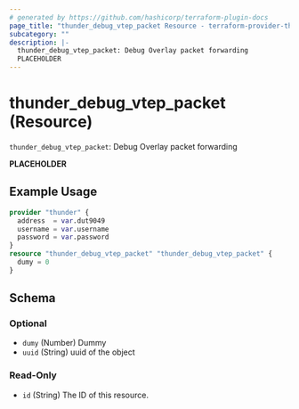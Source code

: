 ```yaml
---
# generated by https://github.com/hashicorp/terraform-plugin-docs
page_title: "thunder_debug_vtep_packet Resource - terraform-provider-thunder"
subcategory: ""
description: |-
  thunder_debug_vtep_packet: Debug Overlay packet forwarding
  PLACEHOLDER
---
```


# thunder_debug_vtep_packet (Resource)

`thunder_debug_vtep_packet`: Debug Overlay packet forwarding

__PLACEHOLDER__

## Example Usage

```terraform
provider "thunder" {
  address  = var.dut9049
  username = var.username
  password = var.password
}
resource "thunder_debug_vtep_packet" "thunder_debug_vtep_packet" {
  dumy = 0
}
```

<!-- schema generated by tfplugindocs -->
## Schema

### Optional

- `dumy` (Number) Dummy
- `uuid` (String) uuid of the object

### Read-Only

- `id` (String) The ID of this resource.


